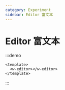 ```yaml
---
category: Experiment
sidebar: Editor 富文本
---
```


# Editor 富文本

:::demo
```vue
<template>
  <w-editor></w-editor>
</template>
```
:::

